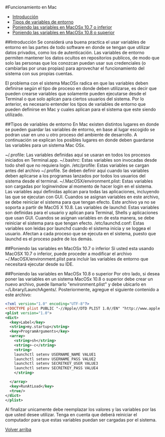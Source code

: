#Funcionamiento en Mac
-  [Introducción](#introduccion)
-  [Tipos de variables de entorno](#tipos-env)
-  [Poniendo las variables en MacOSx 10.7 o inferior](#poniendo-las-variables-10-7)
-  [Poniendo las variables en MacOSx 10.8 o superior](#poniendo-las-variables-10-8)

##Introducción
Se considerá una buena practica el usar variables de entorno en las partes de todo software en donde se tengan que utilizar datos privados, como los de autenticación. Las variables de entorno permiten mantener los datos ocultos en repositorios publicos, de modo que solo las personas que los conozcan puedan usar sus credenciales (o cambiarlas por unas propias) para aprovechar el funcionamiento del sistema con sus propias cuentas.

El problema con el sistema MacOSx radica en que las variables deben definirse según el tipo de proceso en donde deben utilizarse, es decir que pueden crearse variables que solamente pueden ejecutarse desde el Terminal o que solo aplican para ciertos usuarios del sistema. Por lo anterior, es necesario entender los tipos de variables de entorno que pueden definirse en Mac y cuales aplican para el sistema que este siendo utilizado.

##Tipos de variables de entorno
En Mac existen distintos lugares en donde se pueden guardar las variables de entorno, en base al lugar escogido se podran usar en uno u otro proceso del ambiente de desarrollo. A continuación se explican los posibles lugares en donde deben guardarse las variables para un sistema Mac OSx.

~/.profile: Las variables definidas aquí se usaran en todos los procesos iniciados en Terminal.app.
~/.bashrc:  Estas variables son invocadas desde todo shell que no requiera login.
/etc/profile: Estas variables se cargan antes del archivo ~/.profile. Se deben definir aquí cuando las variables deben aplicarse a los programas lanzados por todos los usuarios del sistema desde el terminal.
~/.MacOSX/environment.plist: Estas variables son cargadas por loginwindow al momento de hacer login en el sistema. Las variables aquí definidas aplican para todas las aplicaciones, incluyendo las que se ejecutan con GUI. Cuandos se asignan variables en este archivo, se debe reiniciar el sistema para que tengan efecto. Este archivo ya no se soporta a partir de MacOS X 10.8.
Las variables de launchd: Estas variables son definidas para el usuario y aplican para Terminal, Shells y aplicaciones que usan GUI. Cuandos se asignan variables en de esta manera, se debe reiniciar el sistema para que tengan efecto.
/etc/launchd.conf: Estas variables son leidas por launchd cuando el sistema inicia y se loggea el usuario. Afectan a cada proceso que se ejecuta en el sistema, puesto que launchd es el proceso padre de los demás.

##Poniendo las variables en MacOSx 10.7 o inferior
Si usted esta usando MacOSX 10.7 o inferior, puede proceder a modificar el archivo ~/.MacOSX/environment.plist para incluir las variables de entorno que necesitará ejecutar desde su IDE.

##Poniendo las variables en MacOSx 10.8 o superior
Por otro lado, si desea poner las variables en un sistema MacOSx 10.8 o superior debe crear un nuevo archivo, puede llamarlo "environment.plist" y debe ubicarlo en ~/Library/LaunchAgents/. Posteriormente, agregue el siguiente contenido a este archivo:
```xml
<?xml version="1.0" encoding="UTF-8"?>
<!DOCTYPE plist PUBLIC "-//Apple//DTD PLIST 1.0//EN" "http://www.apple.com/DTDs/PropertyList-1.0.dtd">
<plist version="1.0">
<dict>
  <key>Label</key>
  <string>my.startup</string>
  <key>ProgramArguments</key>
  <array>
    <string>sh</string>
    <string>-c</string>
    <string>
    launchctl setenv USERNAME_NAME VALUE1
    launchctl setenv USERNAME_PASS VALUE2
    launchctl setenv SECRETKEY_USER VALUE3
    launchctl setenv SECRETKEY_PASS VALUE4
    </string>

  </array>
  <key>RunAtLoad</key>
  <true/>
</dict>
</plist>
```
Al finalizar unicamente debe reemplazar los valores y las variables por las que usted desee utilizar. Tenga en cuenta que deberá reiniciar el computador para que estas variables puedan ser cargadas por el sistema.

[Volver arriba](#tabla-de-contenidos)


